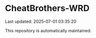 # CheatBrothers-WRD

Last updated: 2025-07-01 03:35:20

This repository is automatically maintained.
